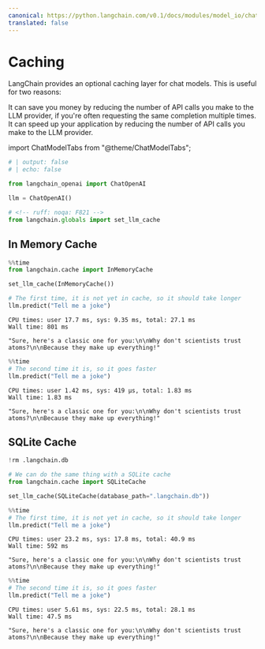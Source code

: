 ```yaml
---
canonical: https://python.langchain.com/v0.1/docs/modules/model_io/chat/chat_model_caching
translated: false
---
```


# Caching

LangChain provides an optional caching layer for chat models. This is useful for two reasons:

It can save you money by reducing the number of API calls you make to the LLM provider, if you're often requesting the same completion multiple times.
It can speed up your application by reducing the number of API calls you make to the LLM provider.

import ChatModelTabs from "@theme/ChatModelTabs";

<ChatModelTabs customVarName="llm" />

```python
# | output: false
# | echo: false

from langchain_openai import ChatOpenAI

llm = ChatOpenAI()
```

```python
# <!-- ruff: noqa: F821 -->
from langchain.globals import set_llm_cache
```

## In Memory Cache

```python
%%time
from langchain.cache import InMemoryCache

set_llm_cache(InMemoryCache())

# The first time, it is not yet in cache, so it should take longer
llm.predict("Tell me a joke")
```

```output
CPU times: user 17.7 ms, sys: 9.35 ms, total: 27.1 ms
Wall time: 801 ms
```

```output
"Sure, here's a classic one for you:\n\nWhy don't scientists trust atoms?\n\nBecause they make up everything!"
```

```python
%%time
# The second time it is, so it goes faster
llm.predict("Tell me a joke")
```

```output
CPU times: user 1.42 ms, sys: 419 µs, total: 1.83 ms
Wall time: 1.83 ms
```

```output
"Sure, here's a classic one for you:\n\nWhy don't scientists trust atoms?\n\nBecause they make up everything!"
```

## SQLite Cache

```python
!rm .langchain.db
```

```python
# We can do the same thing with a SQLite cache
from langchain.cache import SQLiteCache

set_llm_cache(SQLiteCache(database_path=".langchain.db"))
```

```python
%%time
# The first time, it is not yet in cache, so it should take longer
llm.predict("Tell me a joke")
```

```output
CPU times: user 23.2 ms, sys: 17.8 ms, total: 40.9 ms
Wall time: 592 ms
```

```output
"Sure, here's a classic one for you:\n\nWhy don't scientists trust atoms?\n\nBecause they make up everything!"
```

```python
%%time
# The second time it is, so it goes faster
llm.predict("Tell me a joke")
```

```output
CPU times: user 5.61 ms, sys: 22.5 ms, total: 28.1 ms
Wall time: 47.5 ms
```

```output
"Sure, here's a classic one for you:\n\nWhy don't scientists trust atoms?\n\nBecause they make up everything!"
```